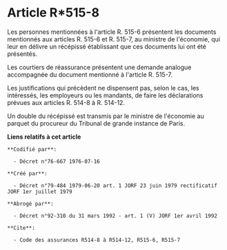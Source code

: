 # Article R*515-8

Les personnes mentionnées à l'article R. 515-6 présentent les documents mentionnés aux articles R. 515-6 et R. 515-7, au
ministre de l'économie, qui leur en délivre un récépissé établissant que ces documents lui ont été présentés.

Les courtiers de réassurance présentent une demande analogue accompagnée du document mentionné à l'article R. 515-7.

Les justifications qui précèdent ne dispensent pas, selon le cas, les intéressés, les employeurs ou les mandants, de faire
les déclarations prévues aux articles R. 514-8 à R. 514-12.

Un double du récépissé est transmis par le ministre de l'économie au parquet du procureur du Tribunal de grande instance de
Paris.

**Liens relatifs à cet article**

	**Codifié par**:

	  - Décret n°76-667 1976-07-16

	**Créé par**:

	  - Décret n°79-484 1979-06-20 art. 1 JORF 23 juin 1979 rectificatif JORF 1er juillet 1979

	**Abrogé par**:

	  - Décret n°92-310 du 31 mars 1992 - art. 1 (V) JORF 1er avril 1992

	**Cite**:

	  - Code des assurances R514-8 à R514-12, R515-6, R515-7
